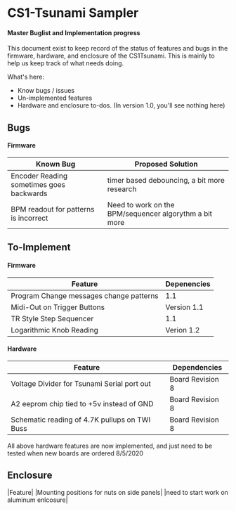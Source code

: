 
# CS1-Tsunami Sampler 
####  Master Buglist and Implementation progress
This document exist to keep record of the status of features and bugs in the firmware, hardware, and enclosure of the CS1Tsunami. 
This is mainly to help us keep track of what needs doing. 

What's here:
  - Know bugs / issues
  - Un-implemented features
  - Hardware and enclosure to-dos. (In version 1.0, you'll see nothing here)
## Bugs
#### Firmware
| Known Bug| Proposed Solution |
| ------ | ------ |
|Encoder Reading sometimes goes backwards|timer based debouncing, a bit more research|
|BPM readout for patterns is incorrect|Need to work on the BPM/sequencer algorythm a bit more|

## To-Implement
#### Firmware
| Feature |Depenencies|
| ------- |-------|
|Program Change messages change patterns|1.1|
|Midi-Out on Trigger Buttons|Version 1.1|
|TR Style Step Sequencer|1.1|
|Logarithmic Knob Reading|Verion 1.2|

#### Hardware
|Feature|Dependencies|
|----|----|
|Voltage Divider for Tsunami Serial port out|Board Revision 8|
|A2 eeprom chip tied to +5v instead of GND|Board Revision 8|
|Schematic reading of 4.7K pullups on TWI Buss|Board Revision 8|
All above hardware features are now implemented, and just need to be tested when new boards are ordered 8/5/2020


## Enclosure
|Feature|
|Mounting positions for nuts on side panels|
|need to start work on aluminum enlcosure|
